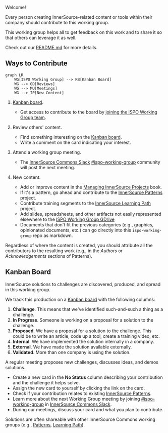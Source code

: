 Welcome!

Every person creating InnerSource-related content or tools within their company should contribute to this working group.

This working group helps all to get feedback on this work and to share it so that others can leverage it as well.

Check out our [README.md] for more details.

## Ways to Contribute

```mermaid
graph LR
    WG[ISPO Working Group] --> KB[Kanban Board]
    WG --> GD[Reviews]
    WG --> MU[Meetings]
    WG --> IP[New Content]
```

1. [Kanban board].

    * Get access to contribute to the board by [joining the ISPO Working Group team].

2. Review others' content.

    * Find something interesting on the [Kanban board].
    * Write a comment on the card indicating your interest.

3. Attend a working group meeting.

    * The [InnerSource Commons Slack] [#ispo-working-group] community will post the next meeting.

4. New content.

    * Add or improve content in the [Managing InnerSource Projects] book.
    * If it's a pattern, go ahead and contribute to the [InnerSource Patterns] project.
    * Contribute training segments to the [InnerSource Learning Path] project.
    * Add slides, spreadsheets, and other artifacts not easily represented elsewhere to the [ISPO Working Group GDrive]  
    * Documents that don't fit the previous categories (e.g., graphics, opinionated documents, etc.) can go directly into this `ispo-working-group` repo as markdown.

Regardless of where the content is created, you should attribute all the contributors to the resulting work (e.g., in the _Authors_ or _Acknowledgements_ sections of Patterns).

## Kanban Board

InnerSource solutions to challenges are discovered, produced, and spread in this working group.

We track this production on a [Kanban board] with the following columns:

1. **Challenge**.  This means that we've identified such-and-such a thing as a challenge.
1. **In Progress**.  Someone is working on a proposal for a solution to the challenge.
1. **Proposed**.  We have a proposal for a solution to the challenge.
This could be to write an article, code up a tool, create a training video, etc.
1. **Internal**.  We have implemented the solution internally in a company.
1. **External**.  We have made the solution available externally.
1. **Validated**.  More than one company is using the solution.

A regular meeting proposes new challenges, discusses ideas, and demos solutions.

 * Create a new card in the **No Status** column describing your contribution and the challenge it helps solve.
 * Assign the new card to yourself by clicking the link on the card.
 * Check if your contribution relates to existing [InnerSource Patterns].
 * Learn more about the next Working Group meeting by joining [#ispo-working-group] in [InnerSource Commons Slack].
 * During our meetings, discuss your card and what you plan to contribute.


Solutions are often shareable with other InnerSource Commons working groups (e.g., [Patterns][InnerSource Patterns], [Learning Path][InnerSource Learning Path]).

[Kanban board]: https://github.com/orgs/InnerSourceCommons/projects/4/views/1
[joining the ISPO Working Group team]: https://github.com/InnerSourceCommons/ispo-working-group/issues/new/choose
[#ispo-working-group]: https://app.slack.com/client/T04PXKRM0/C04DT6NQX7G
[InnerSource Commons Slack]: https://innersourcecommons.org/slack
[README.md]: ./README.md
[InnerSource Learning Path]: https://github.com/InnerSourceCommons/InnerSourceLearningPath
[ISPO Working Group GDrive]: https://drive.google.com/drive/folders/1zhP_wQQFf1cIHnkTUZtBGuLhEUYXzvlC
[InnerSource Patterns]: https://github.com/InnerSourceCommons/InnerSourcePatterns#list-of-patterns
[Managing InnerSource Projects]: https://innersourcecommons.org/learn/books/managing-innersource-projects/
